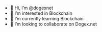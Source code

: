 - 👋 Hi, I’m @dogexnet
- 👀 I’m interested in Blockchain
- 🌱 I’m currently learning Blockchain
- 💞️ I’m looking to collaborate on Dogex.net


<!---
dogexnet/dogexnet is a ✨ special ✨ repository because its `README.md` (this file) appears on your GitHub profile.
You can click the Preview link to take a look at your changes.
--->
